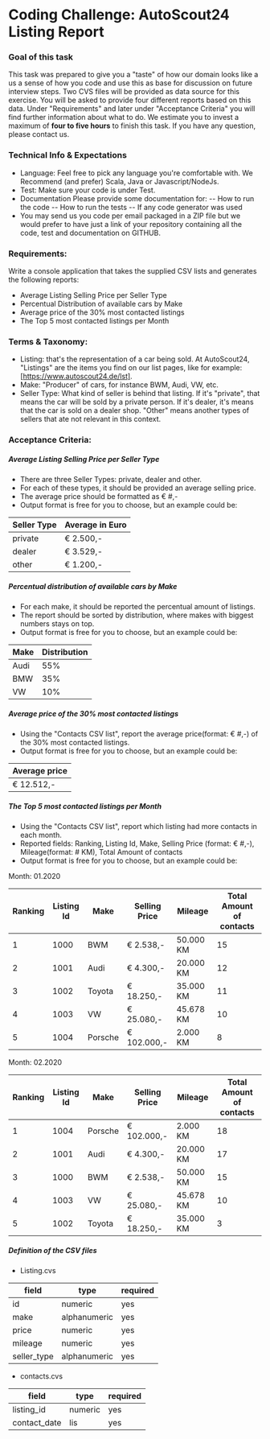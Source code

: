 # Coding Challenge: AutoScout24 Listing Report

### Goal of this task

This task was prepared to give you a "taste" of how our domain looks like a us a sense of how you code and use this as base for discussion on future interview steps. Two CVS files will be provided as data source for this exercise. You will be asked to provide four different reports based on this data. Under "Requirements" and later under "Acceptance Criteria" you will find further information about what to do. We estimate you to invest a maximum of **four to five hours** to finish this task. If you have any question, please contact us.

### Technical Info & Expectations

- Language: Feel free to pick any language you're comfortable with. We Recommend (and prefer) Scala, Java or Javascript/NodeJs.
- Test: Make sure your code is under Test.
- Documentation Please provide some documentation for:
  -- How to run the code
  -- How to run the tests
  -- If any code generator was used
- You may send us you code per email packaged in a ZIP file but we would prefer to have just a link of your repository containing all the code, test and documentation on GITHUB.

### Requirements:

Write a console application that takes the supplied CSV lists and generates the following reports:

- Average Listing Selling Price per Seller Type
- Percentual Distribution of available cars by Make
- Average price of the 30% most contacted listings
- The Top 5 most contacted listings per Month

### Terms & Taxonomy:

- Listing: that's the representation of a car being sold. At AutoScout24, "Listings" are the items you find on our list pages, like for example: [https://www.autoscout24.de/lst].
- Make: "Producer" of cars, for instance BWM, Audi, VW, etc.
- Seller Type: What kind of seller is behind that listing. If it's "private", that means the car will be sold by a private person. If it's dealer, it's means that the car is sold on a dealer shop. "Other" means another types of sellers that ate not relevant in this context.

### Acceptance Criteria:

##### Average Listing Selling Price per Seller Type

- There are three Seller Types: private, dealer and other.
- For each of these types, it should be provided an average selling price.
- The average price should be formatted as € #,-
- Output format is free for you to choose, but an example could be:

| Seller Type | Average in Euro |
| ----------- | --------------- |
| private     | € 2.500,-       |
| dealer      | € 3.529,-       |
| other       | € 1.200,-       |

##### Percentual distribution of available cars by Make

- For each make, it should be reported the percentual amount of listings.
- The report should be sorted by distribution, where makes with biggest numbers stays on top.
- Output format is free for you to choose, but an example could be:

| Make | Distribution |
| ---- | ------------ |
| Audi | 55%          |
| BMW  | 35%          |
| VW   | 10%          |

##### Average price of the 30% most contacted listings

- Using the "Contacts CSV list", report the average price(format: € #,-) of the 30% most contacted listings.
- Output format is free for you to choose, but an example could be:

| Average price |
| ------------- |
| € 12.512,-    |

##### The Top 5 most contacted listings per Month

- Using the "Contacts CSV list", report which listing had more contacts in each month.
- Reported fields: Ranking, Listing Id, Make, Selling Price (format: € #,-), Mileage(format: # KM), Total Amount of contacts
- Output format is free for you to choose, but an example could be:

Month: 01.2020

| Ranking | Listing Id | Make    | Selling Price | Mileage   | Total Amount of contacts |
| ------- | ---------- | ------- | ------------- | --------- | ------------------------ |
| 1       | 1000       | BWM     | € 2.538,-     | 50.000 KM | 15                       |
| 2       | 1001       | Audi    | € 4.300,-     | 20.000 KM | 12                       |
| 3       | 1002       | Toyota  | € 18.250,-    | 35.000 KM | 11                       |
| 4       | 1003       | VW      | € 25.080,-    | 45.678 KM | 10                       |
| 5       | 1004       | Porsche | € 102.000,-   | 2.000 KM  | 8                        |

Month: 02.2020

| Ranking | Listing Id | Make    | Selling Price | Mileage   | Total Amount of contacts |
| ------- | ---------- | ------- | ------------- | --------- | ------------------------ |
| 1       | 1004       | Porsche | € 102.000,-   | 2.000 KM  | 18                       |
| 2       | 1001       | Audi    | € 4.300,-     | 20.000 KM | 17                       |
| 3       | 1000       | BWM     | € 2.538,-     | 50.000 KM | 15                       |
| 4       | 1003       | VW      | € 25.080,-    | 45.678 KM | 10                       |
| 5       | 1002       | Toyota  | € 18.250,-    | 35.000 KM | 3                        |

##### Definition of the CSV files

- Listing.cvs

| field       | type         | required |
| ----------- | ------------ | -------- |
| id          | numeric      | yes      |
| make        | alphanumeric | yes      |
| price       | numeric      | yes      |
| mileage     | numeric      | yes      |
| seller_type | alphanumeric | yes      |

- contacts.cvs

| field        | type    | required |
| ------------ | ------- | -------- |
| listing_id   | numeric | yes      |
| contact_date | lis     | yes      |
